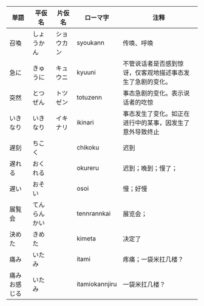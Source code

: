 | 単語         | 平仮名       | 片仮名     | ローマ字       | 注释                                                       |
| ------------ | ------------ | ---------- | -------------- | ---------------------------------------------------------- |
| 召喚         | しょうかん   | ショウカン | syoukann       | 传唤、呼唤                                                 |
| 急に         | きゅうに     | キュウニ   | kyuuni         | 不管说话者是否感到惊讶，仅客观地描述事态发生了急剧的变化。 |
| 突然         | とつぜん     | トツゼン   | totuzenn       | 事态急剧的变化。表示说话者的吃惊                           |
| いきなり     | いきなり     | イキナリ   | ikinari        | 事态发生了变化。如正在进行中的某事，因发生了意外导致终止   |
| 遅刻         | ちこく       |            | chikoku        | 迟到                                                       |
| 遅れる       | おくれる     |            | okureru        | 迟到；晚到；慢了；                                         |
| 遅い         | おそい       |            | osoi           | 慢；好慢                                                   |
| 展覧会       | てんらんかい |            | tennrannkai    | 展览会；                                                   |
| 決めた       | きめた       |            | kimeta         | 决定了                                                     |
| 痛み         | いたみ       |            | itami          | 疼痛；一袋米扛几楼？                                       |
| 痛みお感じる | いたみ       |            | itamiokannjiru | 一袋米扛几楼？                                             |
